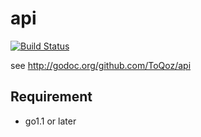 # api

[![Build Status](https://travis-ci.org/ToQoz/api.png?branch=master)](https://travis-ci.org/ToQoz/api)

see http://godoc.org/github.com/ToQoz/api

## Requirement

- go1.1 or later
